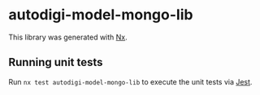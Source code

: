 # autodigi-model-mongo-lib

This library was generated with [Nx](https://nx.dev).

## Running unit tests

Run `nx test autodigi-model-mongo-lib` to execute the unit tests via [Jest](https://jestjs.io).
